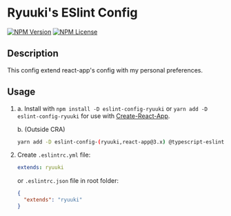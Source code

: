 # Ryuuki's ESlint Config

  [![NPM Version][npm-image]][npm-url]
  [![NPM License][license-image]][license-url]
  <!-- [![NPM Downloads][downloads-image]][downloads-url] -->

## Description

This config extend react-app's config with my personal preferences.

## Usage

1. a. Install with `npm install -D eslint-config-ryuuki` or `yarn add -D eslint-config-ryuuki` for use with [Create-React-App](https://github.com/facebook/create-react-app).

    b. (Outside CRA)

    ```bash
    yarn add -D eslint-config-(ryuuki,react-app@3.x) @typescript-eslint/(eslint-plugin@1.x,parser@1.x) babel-eslint@9.x eslint@5.x eslint-plugin-(flowtype@2.x,import@2.x,jsx-a11y@6.x,react@7.x,react-hooks@1.x) typescript@3.x
    ```

2. Create `.eslintrc.yml` file:

    ```yaml
    extends: ryuuki
    ```

    or `.eslintrc.json` file in root folder:

    ```json
    {
      "extends": "ryuuki"
    }
    ```

<!-- VARIABLES -->
[npm-image]: https://img.shields.io/npm/v/eslint-config-ryuuki.svg
[npm-url]: https://www.npmjs.com/package/eslint-config-ryuuki
[license-image]: https://img.shields.io/npm/l/eslint-config-ryuuki.svg?registry_uri=https%3A%2F%2Fregistry.npmjs.com
[license-url]: https://github.com/ryuukibeat/eslint-config-ryuuki/blob/master/LICENSE
